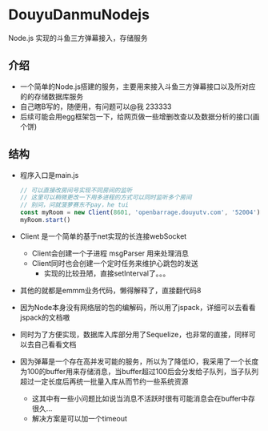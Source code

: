 # DouyuDanmuNodejs
Node.js 实现的斗鱼三方弹幕接入，存储服务

## 介绍

- 一个简单的Node.js搭建的服务，主要用来接入斗鱼三方弹幕接口以及所对应的的存储数据库服务
- 自己瞎B写的，随便用，有问题可以@我 233333
- 后续可能会用egg框架包一下，给网页做一些增删改查以及数据分析的接口(画个饼)



## 结构

- 程序入口是main.js

  ```javascript
  // 可以直接改房间号实现不同房间的监听
  // 这里可以稍微更改一下用多进程的方式可以同时监听多个房间
  // 别问，问就菠萝赛东不pay，he tui
  const myRoom = new Client(8601, 'openbarrage.douyutv.com', '52004')
  myRoom.start()
  ```

  

- Client 是一个简单的基于net实现的长连接webSocket
  - Client会创建一个子进程 msgParser 用来处理消息
  - Client同时也会创建一个定时任务来维护心跳包的发送
    - 实现的比较丑陋，直接setInterval了。。。
- 其他的就都是emmm业务代码，懒得解释了，直接翻代码8
- 因为Node本身没有网络层的包的编解码，所以用了jspack，详细可以去看看jspack的文档嗷
- 同时为了方便实现，数据库入库部分用了Sequelize，也非常的直接，同样可以去自己看看文档
- 因为弹幕是一个存在高并发可能的服务，所以为了降低IO，我采用了一个长度为100的buffer用来存储消息，当buffer超过100后会分发给子队列，当子队列超过一定长度后再统一批量入库从而节约一些系统资源
  - 这其中有一些小问题比如说当消息不活跃时很有可能消息会在buffer中存很久...
  - 解决方案是可以加一个timeout
